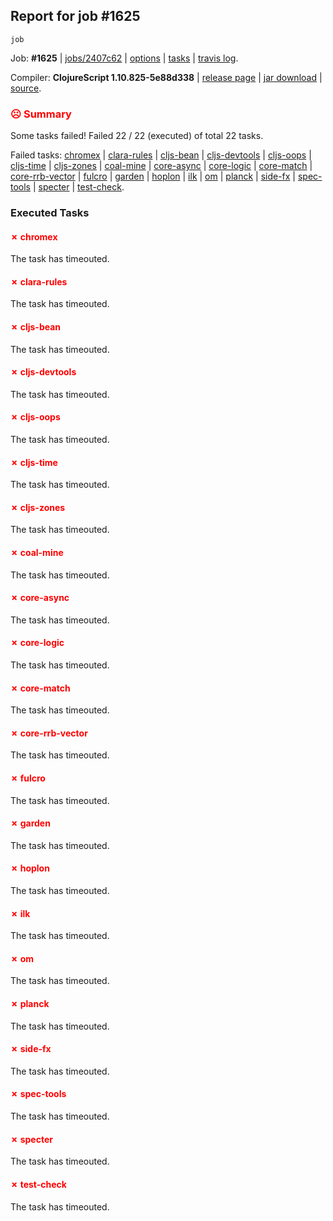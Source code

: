 ## Report for job #1625
```
job
```


Job: **#1625** | [jobs/2407c62](https://github.com/cljs-oss/canary/commit/2407c62145ce9122cc0bda42471bc8a6bc28deb3) | [options](options.edn) | [tasks](tasks.edn) | [travis log](https://travis-ci.org/cljs-oss/canary/builds/749029813).

Compiler: **ClojureScript 1.10.825-5e88d338** | [release page](https://github.com/cljs-oss/canary/releases/tag/r1.10.825-5e88d338) | [jar download](https://github.com/cljs-oss/canary/releases/download/r1.10.825-5e88d338/clojurescript-1.10.825-5e88d338.jar) | [source](https://github.com/clojure/clojurescript/commit/5e88d3383e0f950c4de410d3d6ee11769f3714f4).

### <b style='color:red'>☹ Summary</b>

Some tasks failed! Failed 22 / 22 (executed) of total 22 tasks.

Failed tasks: [chromex](#-chromex) | [clara-rules](#-clara-rules) | [cljs-bean](#-cljs-bean) | [cljs-devtools](#-cljs-devtools) | [cljs-oops](#-cljs-oops) | [cljs-time](#-cljs-time) | [cljs-zones](#-cljs-zones) | [coal-mine](#-coal-mine) | [core-async](#-core-async) | [core-logic](#-core-logic) | [core-match](#-core-match) | [core-rrb-vector](#-core-rrb-vector) | [fulcro](#-fulcro) | [garden](#-garden) | [hoplon](#-hoplon) | [ilk](#-ilk) | [om](#-om) | [planck](#-planck) | [side-fx](#-side-fx) | [spec-tools](#-spec-tools) | [specter](#-specter) | [test-check](#-test-check).

### Executed Tasks

#### <b style='color:red'>&#x2717; chromex</b>
The task has timeouted.

#### <b style='color:red'>&#x2717; clara-rules</b>
The task has timeouted.

#### <b style='color:red'>&#x2717; cljs-bean</b>
The task has timeouted.

#### <b style='color:red'>&#x2717; cljs-devtools</b>
The task has timeouted.

#### <b style='color:red'>&#x2717; cljs-oops</b>
The task has timeouted.

#### <b style='color:red'>&#x2717; cljs-time</b>
The task has timeouted.

#### <b style='color:red'>&#x2717; cljs-zones</b>
The task has timeouted.

#### <b style='color:red'>&#x2717; coal-mine</b>
The task has timeouted.

#### <b style='color:red'>&#x2717; core-async</b>
The task has timeouted.

#### <b style='color:red'>&#x2717; core-logic</b>
The task has timeouted.

#### <b style='color:red'>&#x2717; core-match</b>
The task has timeouted.

#### <b style='color:red'>&#x2717; core-rrb-vector</b>
The task has timeouted.

#### <b style='color:red'>&#x2717; fulcro</b>
The task has timeouted.

#### <b style='color:red'>&#x2717; garden</b>
The task has timeouted.

#### <b style='color:red'>&#x2717; hoplon</b>
The task has timeouted.

#### <b style='color:red'>&#x2717; ilk</b>
The task has timeouted.

#### <b style='color:red'>&#x2717; om</b>
The task has timeouted.

#### <b style='color:red'>&#x2717; planck</b>
The task has timeouted.

#### <b style='color:red'>&#x2717; side-fx</b>
The task has timeouted.

#### <b style='color:red'>&#x2717; spec-tools</b>
The task has timeouted.

#### <b style='color:red'>&#x2717; specter</b>
The task has timeouted.

#### <b style='color:red'>&#x2717; test-check</b>
The task has timeouted.